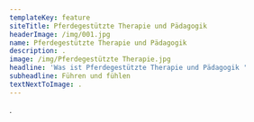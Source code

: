 ```yaml
---
templateKey: feature
siteTitle: Pferdegestützte Therapie und Pädagogik
headerImage: /img/001.jpg
name: Pferdegestützte Therapie und Pädagogik
description: .
image: /img/Pferdegestützte Therapie.jpg
headline: 'Was ist Pferdegestützte Therapie und Pädagogik '
subheadline: Führen und fühlen
textNextToImage: .
---
```

.
